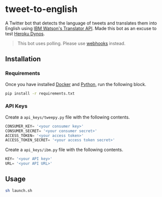 # tweet-to-english

A Twitter bot that detects the language of tweets and translates them into English using [IBM Watson's Translator API](https://cloud.ibm.com/catalog/services/language-translator). Made this bot as an excuse to test [Heroku Dynos](https://www.heroku.com/dynos).

> This bot uses polling. Please use [webhooks](https://en.wikipedia.org/wiki/Webhook) instead.

## Installation

### Requirements

Once you have installed [Docker](https://docs.docker.com/get-docker/) and [Python](https://www.python.org/downloads/), run the following block.

```bash
pip install -r requirements.txt
```

### API Keys

Create a `api_keys/tweepy.py` file with the following contents.

```python
CONSUMER_KEY= '<your consumer key>'
CONSUMER_SECRET= '<your consumer secret>'
ACCESS_TOKEN= '<your access token>'
ACCESS_TOKEN_SECRET= '<your access token secret>'
```

Create a `api_keys/ibm.py` file with the following contents.

```python
KEY= '<your API key>'
URL= '<your API URL>'
```

## Usage

```bash
sh launch.sh
```
